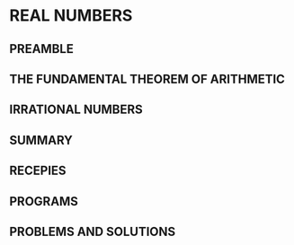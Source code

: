 # REAL NUMBERS
## PREAMBLE
## THE FUNDAMENTAL THEOREM OF ARITHMETIC
## IRRATIONAL NUMBERS
## SUMMARY
## RECEPIES
## PROGRAMS
## PROBLEMS AND SOLUTIONS
